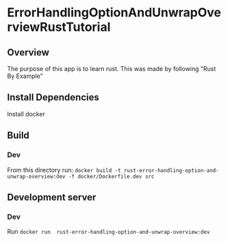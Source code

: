 # ErrorHandlingOptionAndUnwrapOverviewRustTutorial

## Overview
The purpose of this app is to learn rust. This was made by following "Rust By Example"

## Install Dependencies
Install docker

## Build
### Dev
From this directory run: `docker build -t rust-error-handling-option-and-unwrap-overview:dev -f docker/Dockerfile.dev src`

## Development server
### Dev
Run `docker run  rust-error-handling-option-and-unwrap-overview:dev`